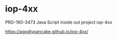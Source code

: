 # iop-4xx
PRG-160-3473 Java Script inside out project iop-4xx

https://agodlypancake.github.io/iop-4xx/
